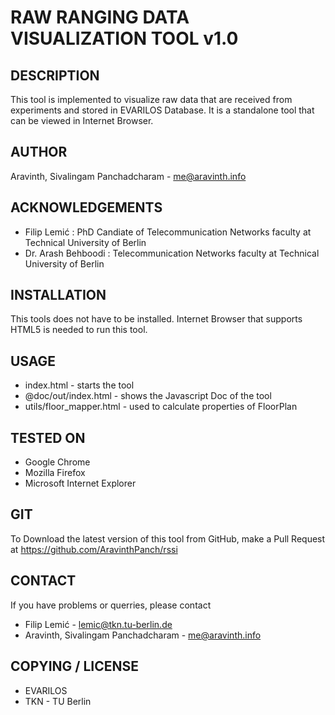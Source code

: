 RAW RANGING DATA VISUALIZATION TOOL v1.0
==================================================================

DESCRIPTION
--------------------------------------
This tool is implemented to visualize raw data that are received from experiments and stored in EVARILOS Database. It is a standalone tool that can be viewed in Internet Browser. 

AUTHOR
--------------------------------------
Aravinth, Sivalingam Panchadcharam - <me@aravinth.info>

ACKNOWLEDGEMENTS
--------------------------------------
- Filip Lemić : PhD Candiate of Telecommunication Networks faculty at Technical University of Berlin 
- Dr. Arash Behboodi : Telecommunication Networks faculty at Technical University of Berlin

INSTALLATION
--------------------------------------
This tools does not have to be installed. Internet Browser that supports HTML5 is needed to run this tool. 

USAGE
--------------------------------------
- index.html - starts the tool 
- @doc/out/index.html - shows the Javascript Doc of the tool
- utils/floor_mapper.html - used to calculate properties of FloorPlan

TESTED ON
--------------------------------------
- Google Chrome
- Mozilla Firefox
- Microsoft Internet Explorer

GIT
--------------------------------------
To Download the latest version of this tool from GitHub, make a Pull Request at https://github.com/AravinthPanch/rssi

CONTACT
--------------------------------------
If you have problems or querries, please contact 
- Filip Lemić - <lemic@tkn.tu-berlin.de>
- Aravinth, Sivalingam Panchadcharam - <me@aravinth.info>

COPYING / LICENSE
--------------------------------------
- EVARILOS
- TKN - TU Berlin